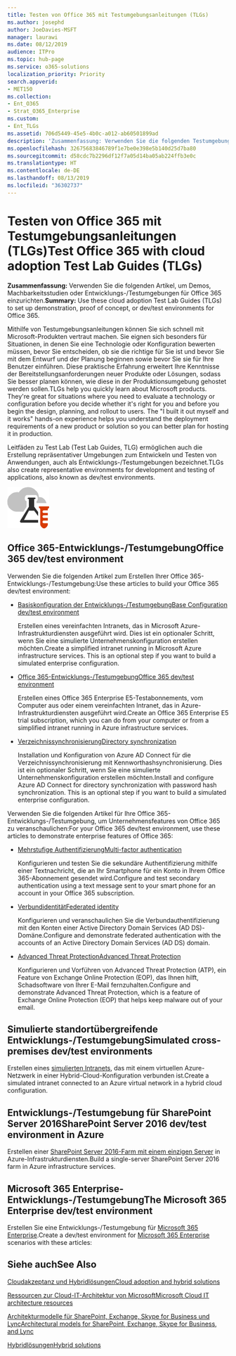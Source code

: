 ```yaml
---
title: Testen von Office 365 mit Testumgebungsanleitungen (TLGs)
ms.author: josephd
author: JoeDavies-MSFT
manager: laurawi
ms.date: 08/12/2019
audience: ITPro
ms.topic: hub-page
ms.service: o365-solutions
localization_priority: Priority
search.appverid:
- MET150
ms.collection:
- Ent_O365
- Strat_O365_Enterprise
ms.custom:
- Ent_TLGs
ms.assetid: 706d5449-45e5-4b0c-a012-ab60501899ad
description: 'Zusammenfassung: Verwenden Sie die folgenden Testumgebungsanleitungen (TLGs), um Demos, Machbarkeitsstudien oder Entwicklungs-/Testumgebungen für Office 365 einzurichten.'
ms.openlocfilehash: 32675683846789f1e7be0e398e5b140d25d7ba80
ms.sourcegitcommit: d58cdc7b2296df12f7a05d14ba05ab224ffb3e0c
ms.translationtype: HT
ms.contentlocale: de-DE
ms.lasthandoff: 08/13/2019
ms.locfileid: "36302737"
---
```

# <a name="test-office-365-with-test-lab-guides-tlgs"></a><span data-ttu-id="53f64-103">Testen von Office 365 mit Testumgebungsanleitungen (TLGs)</span><span class="sxs-lookup"><span data-stu-id="53f64-103">Test Office 365 with cloud adoption Test Lab Guides (TLGs)</span></span>

 <span data-ttu-id="53f64-104">**Zusammenfassung:** Verwenden Sie die folgenden Artikel, um Demos, Machbarkeitsstudien oder Entwicklungs-/Testumgebungen für Office 365 einzurichten.</span><span class="sxs-lookup"><span data-stu-id="53f64-104">**Summary:** Use these cloud adoption Test Lab Guides (TLGs) to set up demonstration, proof of concept, or dev/test environments for Office 365.</span></span>
  
<span data-ttu-id="53f64-p101">Mithilfe von Testumgebungsanleitungen können Sie sich schnell mit Microsoft-Produkten vertraut machen. Sie eignen sich besonders für Situationen, in denen Sie eine Technologie oder Konfiguration bewerten müssen, bevor Sie entscheiden, ob sie die richtige für Sie ist und bevor Sie mit dem Entwurf und der Planung beginnen sowie bevor Sie sie für Ihre Benutzer einführen. Diese praktische Erfahrung erweitert Ihre Kenntnisse der Bereitstellungsanforderungen neuer Produkte oder Lösungen, sodass Sie besser planen können, wie diese in der Produktionsumgebung gehostet werden sollen.</span><span class="sxs-lookup"><span data-stu-id="53f64-p101">TLGs help you quickly learn about Microsoft products. They're great for situations where you need to evaluate a technology or configuration before you decide whether it's right for you and before you begin the design, planning, and rollout to users. The "I built it out myself and it works" hands-on experience helps you understand the deployment requirements of a new product or solution so you can better plan for hosting it in production.</span></span>
  
<span data-ttu-id="53f64-108">Leitfäden zu Test Lab (Test Lab Guides, TLG) ermöglichen auch die Erstellung repräsentativer Umgebungen zum Entwickeln und Testen von Anwendungen, auch als Entwicklungs-/Testumgebungen bezeichnet.</span><span class="sxs-lookup"><span data-stu-id="53f64-108">TLGs also create representative environments for development and testing of applications, also known as dev/test environments.</span></span>
  
![Testumgebungsanleitungen in der Microsoft Cloud](media/24ad0d1b-3274-40fb-972a-b8188b7268d1.png)
  
## <a name="office-365-devtest-environment"></a><span data-ttu-id="53f64-110">Office 365-Entwicklungs-/Testumgebung</span><span class="sxs-lookup"><span data-stu-id="53f64-110">Office 365 dev/test environment</span></span>

<span data-ttu-id="53f64-111">Verwenden Sie die folgenden Artikel zum Erstellen Ihrer Office 365-Entwicklungs-/Testumgebung:</span><span class="sxs-lookup"><span data-stu-id="53f64-111">Use these articles to build your Office 365 dev/test environment:</span></span>
  
- [<span data-ttu-id="53f64-112">Basiskonfiguration der Entwicklungs-/Testumgebung</span><span class="sxs-lookup"><span data-stu-id="53f64-112">Base Configuration dev/test environment</span></span>](base-configuration-dev-test-environment.md)
    
    <span data-ttu-id="53f64-p102">Erstellen eines vereinfachten Intranets, das in Microsoft Azure-Infrastrukturdiensten ausgeführt wird. Dies ist ein optionaler Schritt, wenn Sie eine simulierte Unternehmenskonfiguration erstellen möchten.</span><span class="sxs-lookup"><span data-stu-id="53f64-p102">Create a simplified intranet running in Microsoft Azure infrastructure services. This is an optional step if you want to build a simulated enterprise configuration.</span></span>
    
- [<span data-ttu-id="53f64-115">Office 365-Entwicklungs-/Testumgebung</span><span class="sxs-lookup"><span data-stu-id="53f64-115">Office 365 dev/test environment</span></span>](office-365-dev-test-environment.md)
    
    <span data-ttu-id="53f64-116">Erstellen eines Office 365 Enterprise E5-Testabonnements, vom Computer aus oder einem vereinfachten Intranet, das in Azure-Infrastrukturdiensten ausgeführt wird.</span><span class="sxs-lookup"><span data-stu-id="53f64-116">Create an Office 365 Enterprise E5 trial subscription, which you can do from your computer or from a simplified intranet running in Azure infrastructure services.</span></span>
    
- [<span data-ttu-id="53f64-117">Verzeichnissynchronisierung</span><span class="sxs-lookup"><span data-stu-id="53f64-117">Directory synchronization</span></span>](dirsync-for-your-office-365-dev-test-environment.md)
    
    <span data-ttu-id="53f64-p103">Installation und Konfiguration von Azure AD Connect für die Verzeichnissynchronisierung mit Kennworthashsynchronisierung. Dies ist ein optionaler Schritt, wenn Sie eine simulierte Unternehmenskonfiguration erstellen möchten.</span><span class="sxs-lookup"><span data-stu-id="53f64-p103">Install and configure Azure AD Connect for directory synchronization with password hash synchronization. This is an optional step if you want to build a simulated enterprise configuration.</span></span>
    
<span data-ttu-id="53f64-120">Verwenden Sie die folgenden Artikel für Ihre Office 365-Entwicklungs-/Testumgebung, um Unternehmensfeatures von Office 365 zu veranschaulichen:</span><span class="sxs-lookup"><span data-stu-id="53f64-120">For your Office 365 dev/test environment, use these articles to demonstrate enterprise features of Office 365:</span></span>
  
- [<span data-ttu-id="53f64-121">Mehrstufige Authentifizierung</span><span class="sxs-lookup"><span data-stu-id="53f64-121">Multi-factor authentication</span></span>](multi-factor-authentication-for-your-office-365-dev-test-environment.md)
    
    <span data-ttu-id="53f64-122">Konfigurieren und testen Sie die sekundäre Authentifizierung mithilfe einer Textnachricht, die an Ihr Smartphone für ein Konto in Ihrem Office 365-Abonnement gesendet wird.</span><span class="sxs-lookup"><span data-stu-id="53f64-122">Configure and test secondary authentication using a text message sent to your smart phone for an account in your Office 365 subscription.</span></span>
    
- [<span data-ttu-id="53f64-123">Verbundidentität</span><span class="sxs-lookup"><span data-stu-id="53f64-123">Federated identity</span></span>](federated-identity-for-your-office-365-dev-test-environment.md)
    
    <span data-ttu-id="53f64-124">Konfigurieren und veranschaulichen Sie die Verbundauthentifizierung mit den Konten einer Active Directory Domain Services (AD DS)-Domäne.</span><span class="sxs-lookup"><span data-stu-id="53f64-124">Configure and demonstrate federated authentication with the accounts of an Active Directory Domain Services (AD DS) domain.</span></span>
    
- [<span data-ttu-id="53f64-125">Advanced Threat Protection</span><span class="sxs-lookup"><span data-stu-id="53f64-125">Advanced Threat Protection</span></span>](advanced-threat-protection-for-your-office-365-dev-test-environment.md)
    
    <span data-ttu-id="53f64-126">Konfigurieren und Vorführen von Advanced Threat Protection (ATP), ein Feature von Exchange Online Protection (EOP), das Ihnen hilft, Schadsoftware von Ihrer E-Mail fernzuhalten.</span><span class="sxs-lookup"><span data-stu-id="53f64-126">Configure and demonstrate Advanced Threat Protection, which is a feature of Exchange Online Protection (EOP) that helps keep malware out of your email.</span></span>

## <a name="simulated-cross-premises-devtest-environment"></a><span data-ttu-id="53f64-127">Simulierte standortübergreifende Entwicklungs-/Testumgebung</span><span class="sxs-lookup"><span data-stu-id="53f64-127">Simulated cross-premises dev/test environments</span></span>

<span data-ttu-id="53f64-128">Erstellen eines [simulierten Intranets](simulated-cross-premises-virtual-network-in-azure.md), das mit einem virtuellen Azure-Netzwerk in einer Hybrid-Cloud-Konfiguration verbunden ist.</span><span class="sxs-lookup"><span data-stu-id="53f64-128">Create a simulated intranet connected to an Azure virtual network in a hybrid cloud configuration.</span></span>
    
## <a name="sharepoint-server-2016-devtest-environment"></a><span data-ttu-id="53f64-129">Entwicklungs-/Testumgebung für SharePoint Server 2016</span><span class="sxs-lookup"><span data-stu-id="53f64-129">SharePoint Server 2016 dev/test environment in Azure</span></span>

<span data-ttu-id="53f64-130">Erstellen einer [SharePoint Server 2016-Farm mit einem einzigen Server](https://docs.microsoft.com/SharePoint/administration/sharepoint-server-2016-dev-test-environment-in-azure) in Azure-Infrastrukturdiensten.</span><span class="sxs-lookup"><span data-stu-id="53f64-130">Build a single-server SharePoint Server 2016 farm in Azure infrastructure services.</span></span>

## <a name="microsoft-365-enterprise-devtest-environment"></a><span data-ttu-id="53f64-131">Microsoft 365 Enterprise-Entwicklungs-/Testumgebung</span><span class="sxs-lookup"><span data-stu-id="53f64-131">The Microsoft 365 Enterprise dev/test environment</span></span>

<span data-ttu-id="53f64-132">Erstellen Sie eine Entwicklungs-/Testumgebung für [Microsoft 365 Enterprise](https://docs.microsoft.com/microsoft-365/enterprise/m365-enterprise-test-lab-guides).</span><span class="sxs-lookup"><span data-stu-id="53f64-132">Create a dev/test environment for [Microsoft 365 Enterprise](https://docs.microsoft.com/microsoft-365/enterprise/m365-enterprise-test-lab-guides) scenarios with these articles:</span></span>  
    
## <a name="see-also"></a><span data-ttu-id="53f64-133">Siehe auch</span><span class="sxs-lookup"><span data-stu-id="53f64-133">See Also</span></span>

[<span data-ttu-id="53f64-134">Cloudakzeptanz und Hybridlösungen</span><span class="sxs-lookup"><span data-stu-id="53f64-134">Cloud adoption and hybrid solutions</span></span>](cloud-adoption-and-hybrid-solutions.md)
  
[<span data-ttu-id="53f64-135">Ressourcen zur Cloud-IT-Architektur von Microsoft</span><span class="sxs-lookup"><span data-stu-id="53f64-135">Microsoft Cloud IT architecture resources</span></span>](microsoft-cloud-it-architecture-resources.md)
  
[<span data-ttu-id="53f64-136">Architekturmodelle für SharePoint, Exchange, Skype for Business und Lync</span><span class="sxs-lookup"><span data-stu-id="53f64-136">Architectural models for SharePoint, Exchange, Skype for Business, and Lync</span></span>](architectural-models-for-sharepoint-exchange-skype-for-business-and-lync.md)
  
[<span data-ttu-id="53f64-137">Hybridlösungen</span><span class="sxs-lookup"><span data-stu-id="53f64-137">Hybrid solutions</span></span>](hybrid-solutions.md)
